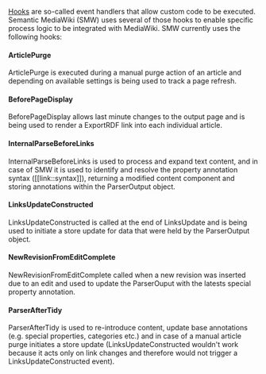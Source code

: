 [Hooks][hooks] are so-called event handlers that allow custom code to be executed. Semantic MediaWiki (SMW) uses several of those hooks to enable specific process logic to be integrated with MediaWiki. SMW currently uses the following hooks:

#### ArticlePurge
ArticlePurge is executed during a manual purge action of an article and depending on available settings is being used to track a page refresh.

#### BeforePageDisplay
BeforePageDisplay allows last minute changes to the output page and is being used to render a ExportRDF link into each individual article.

#### InternalParseBeforeLinks
InternalParseBeforeLinks is used to process and expand text content, and in case of SMW it is used to identify and resolve the property annotation syntax ([[link::syntax]]), returning a modified content component and storing annotations within the ParserOutput object.

#### LinksUpdateConstructed
LinksUpdateConstructed is called at the end of LinksUpdate and is being used to initiate a store update for data that were held by the ParserOutput object.

#### NewRevisionFromEditComplete
NewRevisionFromEditComplete called when a new revision was inserted due to an edit and used to update the ParserOuput with the latests special property annotation.

#### ParserAfterTidy
ParserAfterTidy is used to re-introduce content, update base annotations (e.g. special properties, categories etc.) and in case of a manual article purge initiates a store update (LinksUpdateConstructed wouldn't work because it acts only on link changes and therefore would not trigger a LinksUpdateConstructed event).

[hooks]: https://www.mediawiki.org/wiki/Hooks "Manual:Hooks"